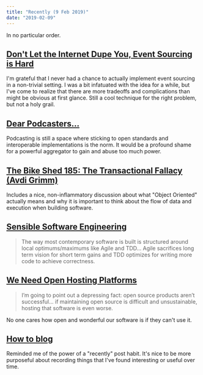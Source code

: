 ```yaml
---
title: "Recently (9 Feb 2019)"
date: "2019-02-09"
---
```


In no particular order.

## [Don't Let the Internet Dupe You, Event Sourcing is Hard](https://chriskiehl.com/article/event-sourcing-is-hard)

I'm grateful that I never had a chance to actually implement event sourcing in a non-trivial setting. I was a bit infatuated with the idea for a while, but I've come to realize that there are more tradeoffs and complications than might be obvious at first glance. Still a cool technique for the right problem, but not a holy grail.

## [Dear Podcasters...](https://social.cheribaker.com/2019/02/08/dear-podcasters.html)

Podcasting is still a space where sticking to open standards and interoperable implementations is the norm. It would be a profound shame for a powerful aggregator to gain and abuse too much power.

## [The Bike Shed 185: The Transactional Fallacy (Avdi Grimm)](http://bikeshed.fm/185)

Includes a nice, non-inflammatory discussion about what "Object Oriented" actually means and why it is important to think about the flow of data and execution when building software.

## [Sensible Software Engineering](https://www.scriptcrafty.com/2019/02/sensible-software-engineering/)

> The way most contemporary software is built is structured around local optimums/maximums like Agile and TDD... Agile sacrifices long term vision for short term gains and TDD optimizes for writing more code to achieve correctness.

## [We Need Open Hosting Platforms](http://www.ianbicking.org/blog/2019/01/we-need-open-hosting-platforms.html)

> I’m going to point out a depressing fact: open source products aren’t successful... if maintaining open source is difficult and unsustainable, hosting that software is even worse.

No one cares how open and wonderful our software is if they can't use it.

## [How to blog](https://macwright.org/2019/02/06/how-to-blog.html)

Reminded me of the power of a "recently" post habit. It's nice to be more purposeful about recording things that I've found interesting or useful over time.
